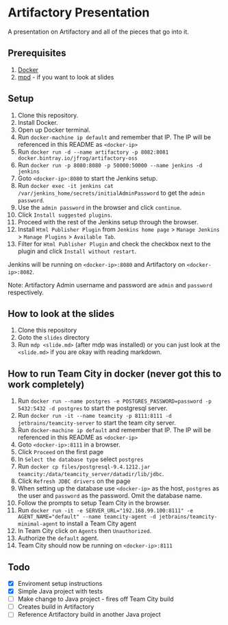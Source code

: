 # Artifactory Presentation
A presentation on Artifactory and all of the pieces that go into it.

## Prerequisites
1. [Docker](https://docs.docker.com/engine/installation)
2. [mpd](https://github.com/visit1985/mdp) - if you want to look at slides

## Setup
1. Clone this repository.
2. Install Docker.
3. Open up Docker terminal.
4. Run `docker-machine ip default` and remember that IP. The IP will be referenced in this README as `<docker-ip>`
5. Run `docker run -d --name artifactory -p 8082:8081 docker.bintray.io/jfrog/artifactory-oss`
5. Run `docker run -p 8080:8080 -p 50000:50000 --name jenkins -d jenkins`
6. Goto `<docker-ip>:8080` to start the Jenkins setup.
7. Run `docker exec -it jenkins cat /var/jenkins_home/secrets/initialAdminPassword` to get the `admin password`.
8. Use the `admin password` in the browser and click `continue`.
9. Click `Install suggested plugins`.
10. Proceed with the rest of the Jenkins setup through the browser.
11. Install `Html Publisher Plugin` from `Jenkins home page` > `Manage Jenkins` > `Manage Plugins` > `Available Tab`.
12. Filter for `Html Publisher Plugin` and check the checkbox next to the plugin and click `Install without restart`.

Jenkins will be running on `<docker-ip>:8080` and Artifactory on `<docker-ip>:8082`.

Note: Artifactory Admin username and password are `admin` and `password` respectively.

## How to look at the slides
1. Clone this repository
2. Goto the `slides` directory
3. Run `mdp <slide.md>` (after mdp was installed) or you can just look at the `<slide.md>` if you are okay with reading markdown.

## How to run Team City in docker (never got this to work completely)
1. Run `docker run --name postgres -e POSTGRES_PASSWORD=password -p 5432:5432 -d postgres` to start the postgresql server.
2. Run `docker run -it --name teamcity -p 8111:8111 -d jetbrains/teamcity-server` to start the team city server.
3. Run `docker-machine ip default` and remember that IP. The IP will be referenced in this README as `<docker-ip>`
4. Goto `<docker-ip>:8111` in a browser.
5. Click `Proceed` on the first page
6. In `Select the database type` select `postgres`
7. Run `docker cp files/postgresql-9.4.1212.jar teamcity:/data/teamcity_server/datadir/lib/jdbc`.
8. Click `Refresh JDBC drivers` on the page
9. When setting up the database use `<docker-ip>` as the host, `postgres` as the user and `password` as the password. Omit the database name.
10. Follow the prompts to setup Team City in the browser.
11. Run `docker run -it -e SERVER_URL="192.168.99.100:8111" -e AGENT_NAME="default" --name teamcity-agent -d jetbrains/teamcity-minimal-agent` to install a Team City agent
12. In Team City click on `Agents` then `Unauthorized`.
13. Authorize the `default` agent.
14. Team City should now be running on `<docker-ip>:8111`

## Todo
- [x] Enviroment setup instructions
- [x] Simple Java project with tests
- [ ] Make change to Java project - fires off Team City build
- [ ] Creates build in Artifactory
- [ ] Reference Artifactory build in another Java project
